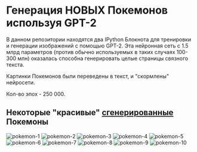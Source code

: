 # Генерация НОВЫХ Покемонов используя GPT-2

В данном репозитории находятся два IPython Блокнота для тренировки и генерации изображений с помощью GPT-2. 
Эта нейронная сеть с 1.5 млрд параметров (против обычно используемых в таких случаях 100-300 млн) оказалась способна генерировать целые страницы связного текста.

Картинки Покемонов были переведены в текст, и "скормлены" нейросети. 

Кол-во эпох - 250 000.

## Некоторые "красивые" [сгенерированные](https://drive.google.com/drive/folders/1P-M-oQKPNrTK31DSnBierWhPrNuwnTq7?usp=sharing) Покемоны

![pokemon-1](https://drive.google.com/uc?export=view&id=11GWaPB69MZwv-PdjxyRMaRbD6TqfY0gT)
![pokemon-2](https://drive.google.com/uc?export=view&id=11YsgkksMoCvrRztCKjm85crWTZgpfZ5a)
![pokemon-3](https://drive.google.com/uc?export=view&id=1-obA_YZq8LFYAbpEjs1PMDiJouETsZ1H)
![pokemon-4](https://drive.google.com/uc?export=view&id=1-LMLjnUcwlNc7Nk1g9KoI76Q_i8DiReB)
![pokemon-5](https://drive.google.com/uc?export=view&id=1I9LZWm0TkDbwaYWYIQe7GZDorJahruS1)
![pokemon-6](https://drive.google.com/uc?export=view&id=1ILQ0W62pSjQjAzFb3B2Z6D6D3Bi5BfaZ)
![pokemon-7](https://drive.google.com/uc?export=view&id=1Hy4e9guEzdhIBp6I1ox0WhtCM4eAtQCo)
![pokemon-8](https://drive.google.com/uc?export=view&id=1GFN2HyjFKagXcheB4qmyfTZK9nRHFsUx)
![pokemon-9](https://drive.google.com/uc?export=view&id=1EOHZnfDI7kjD9s19b9LTopcjUJV0jp5v)
![pokemon-10](https://drive.google.com/uc?export=view&id=1DNUWyYkUFlFpP7Gbw0BTCmjsqrRvKgLC)
